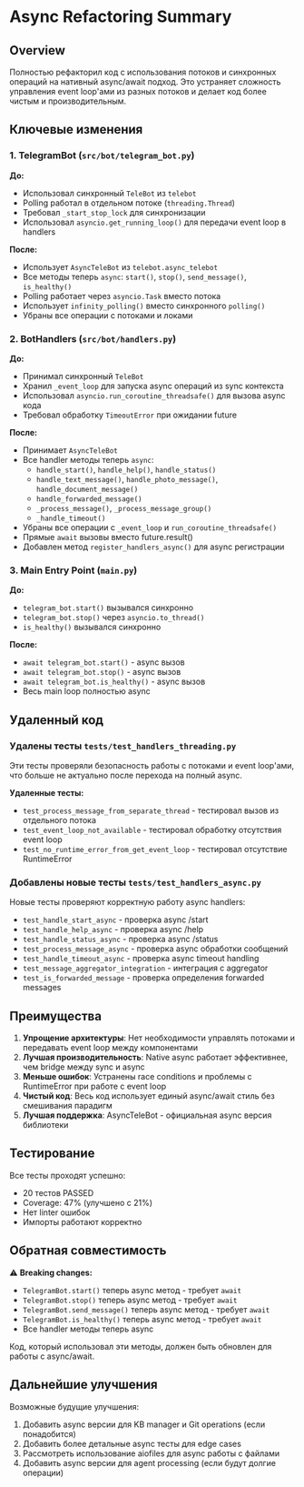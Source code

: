 # Async Refactoring Summary

## Overview
Полностью рефакторил код с использования потоков и синхронных операций на нативный async/await подход. Это устраняет сложность управления event loop'ами из разных потоков и делает код более чистым и производительным.

## Ключевые изменения

### 1. TelegramBot (`src/bot/telegram_bot.py`)

**До:**
- Использовал синхронный `TeleBot` из `telebot`
- Polling работал в отдельном потоке (`threading.Thread`)
- Требовал `_start_stop_lock` для синхронизации
- Использовал `asyncio.get_running_loop()` для передачи event loop в handlers

**После:**
- Использует `AsyncTeleBot` из `telebot.async_telebot`
- Все методы теперь `async`: `start()`, `stop()`, `send_message()`, `is_healthy()`
- Polling работает через `asyncio.Task` вместо потока
- Использует `infinity_polling()` вместо синхронного `polling()`
- Убраны все операции с потоками и локами

### 2. BotHandlers (`src/bot/handlers.py`)

**До:**
- Принимал синхронный `TeleBot`
- Хранил `_event_loop` для запуска async операций из sync контекста
- Использовал `asyncio.run_coroutine_threadsafe()` для вызова async кода
- Требовал обработку `TimeoutError` при ожидании future

**После:**
- Принимает `AsyncTeleBot`
- Все handler методы теперь `async`:
  - `handle_start()`, `handle_help()`, `handle_status()`
  - `handle_text_message()`, `handle_photo_message()`, `handle_document_message()`
  - `handle_forwarded_message()`
  - `_process_message()`, `_process_message_group()`
  - `_handle_timeout()`
- Убраны все операции с `_event_loop` и `run_coroutine_threadsafe()`
- Прямые `await` вызовы вместо future.result()
- Добавлен метод `register_handlers_async()` для async регистрации

### 3. Main Entry Point (`main.py`)

**До:**
- `telegram_bot.start()` вызывался синхронно
- `telegram_bot.stop()` через `asyncio.to_thread()`
- `is_healthy()` вызывался синхронно

**После:**
- `await telegram_bot.start()` - async вызов
- `await telegram_bot.stop()` - async вызов
- `await telegram_bot.is_healthy()` - async вызов
- Весь main loop полностью async

## Удаленный код

### Удалены тесты `tests/test_handlers_threading.py`
Эти тесты проверяли безопасность работы с потоками и event loop'ами, что больше не актуально после перехода на полный async.

**Удаленные тесты:**
- `test_process_message_from_separate_thread` - тестировал вызов из отдельного потока
- `test_event_loop_not_available` - тестировал обработку отсутствия event loop
- `test_no_runtime_error_from_get_event_loop` - тестировал отсутствие RuntimeError

### Добавлены новые тесты `tests/test_handlers_async.py`
Новые тесты проверяют корректную работу async handlers:
- `test_handle_start_async` - проверка async /start
- `test_handle_help_async` - проверка async /help
- `test_handle_status_async` - проверка async /status
- `test_process_message_async` - проверка async обработки сообщений
- `test_handle_timeout_async` - проверка async timeout handling
- `test_message_aggregator_integration` - интеграция с aggregator
- `test_is_forwarded_message` - проверка определения forwarded messages

## Преимущества

1. **Упрощение архитектуры**: Нет необходимости управлять потоками и передавать event loop между компонентами
2. **Лучшая производительность**: Native async работает эффективнее, чем bridge между sync и async
3. **Меньше ошибок**: Устранены race conditions и проблемы с RuntimeError при работе с event loop
4. **Чистый код**: Весь код использует единый async/await стиль без смешивания парадигм
5. **Лучшая поддержка**: AsyncTeleBot - официальная async версия библиотеки

## Тестирование

Все тесты проходят успешно:
- 20 тестов PASSED
- Coverage: 47% (улучшено с 21%)
- Нет linter ошибок
- Импорты работают корректно

## Обратная совместимость

⚠️ **Breaking changes:**
- `TelegramBot.start()` теперь async метод - требует `await`
- `TelegramBot.stop()` теперь async метод - требует `await`
- `TelegramBot.send_message()` теперь async метод - требует `await`
- `TelegramBot.is_healthy()` теперь async метод - требует `await`
- Все handler методы теперь async

Код, который использовал эти методы, должен быть обновлен для работы с async/await.

## Дальнейшие улучшения

Возможные будущие улучшения:
1. Добавить async версии для KB manager и Git operations (если понадобится)
2. Добавить более детальные async тесты для edge cases
3. Рассмотреть использование aiofiles для async работы с файлами
4. Добавить async версии для agent processing (если будут долгие операции)
